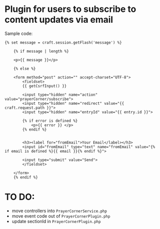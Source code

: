# Plugin for users to subscribe to content updates via email

Sample code:

    {% set message = craft.session.getFlash('message') %}
    
        {% if message | length %}
    
        <p>{{ message }}</p>
    
        {% else %}
    
        <form method="post" action="" accept-charset="UTF-8">
            <fieldset>
            {{ getCsrfInput() }}
    
            <input type="hidden" name="action" value="prayerCorner/subscribe">
            <input type="hidden" name="redirect" value="{{ craft.request.path }}">
            <input type="hidden" name="entryId" value="{{ entry.id }}">
    
            {% if error is defined %}
                <p>{{ error }} </p>
            {% endif %}
    
    
            <h3><label for="fromEmail">Your Email</label></h3>
            <input id="fromEmail" type="text" name="fromEmail" value="{% if email is defined %}{{ email }}{% endif %}">
    
            <input type="submit" value="Send">
            </fieldset>
    
        </form>
        {% endif %}


# TO DO:

- move controllers into `PrayerCornerService.php`
- move event code out of `PrayerCornerPlugin.php`
- update sectionId in `PrayerCornerPlugin.php`




